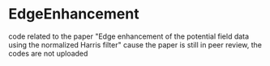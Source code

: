 # EdgeEnhancement
code related to the paper "Edge enhancement of the potential field data using the normalized Harris filter"
cause the paper is still in peer review, the codes are not uploaded
